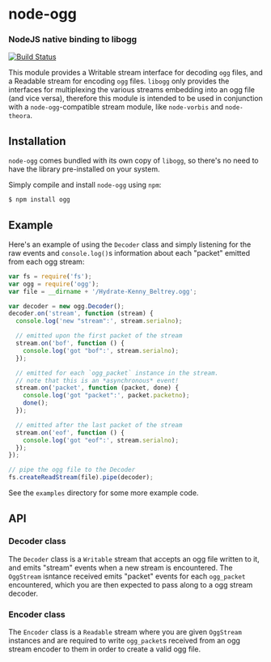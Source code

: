 node-ogg
========
### NodeJS native binding to libogg
[![Build Status](https://secure.travis-ci.org/TooTallNate/node-ogg.png)](http://travis-ci.org/TooTallNate/node-ogg)

This module provides a Writable stream interface for decoding `ogg` files, and a
Readable stream for encoding `ogg` files. `libogg` only provides the interfaces
for multiplexing the various streams embedding into an ogg file (and vice versa),
therefore this module is intended to be used in conjunction with a
`node-ogg`-compatible stream module, like `node-vorbis` and `node-theora`.


Installation
------------

`node-ogg` comes bundled with its own copy of `libogg`, so
there's no need to have the library pre-installed on your system.

Simply compile and install `node-ogg` using `npm`:

``` bash
$ npm install ogg
```


Example
-------

Here's an example of using the `Decoder` class and simply listening for the raw
events and `console.log()`s information about each "packet" emitted from each ogg
stream:

``` javascript
var fs = require('fs');
var ogg = require('ogg');
var file = __dirname + '/Hydrate-Kenny_Beltrey.ogg';

var decoder = new ogg.Decoder();
decoder.on('stream', function (stream) {
  console.log('new "stream":', stream.serialno);

  // emitted upon the first packet of the stream
  stream.on('bof', function () {
    console.log('got "bof":', stream.serialno);
  });

  // emitted for each `ogg_packet` instance in the stream.
  // note that this is an *asynchronous* event!
  stream.on('packet', function (packet, done) {
    console.log('got "packet":', packet.packetno);
    done();
  });

  // emitted after the last packet of the stream
  stream.on('eof', function () {
    console.log('got "eof":', stream.serialno);
  });
});

// pipe the ogg file to the Decoder
fs.createReadStream(file).pipe(decoder);
```

See the `examples` directory for some more example code.


API
---

### Decoder class

The `Decoder` class is a `Writable` stream that accepts an ogg file written to
it, and emits "stream" events when a new stream is encountered. The `OggStream`
isntance received emits "packet" events for each `ogg_packet` encountered, which
you are then expected to pass along to a ogg stream decoder.

### Encoder class

The `Encoder` class is a `Readable` stream where you are given `OggStream`
instances and are required to write `ogg_packet`s received from an ogg stream
encoder to them in order to create a valid ogg file.
